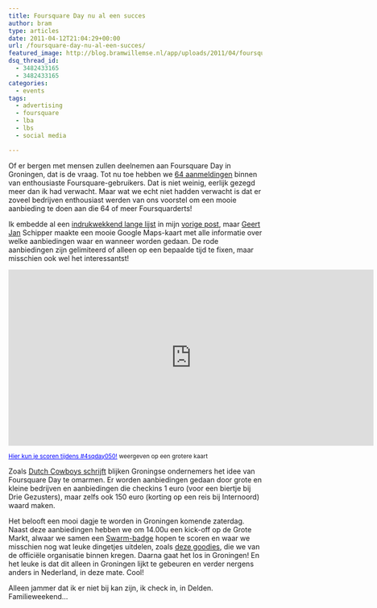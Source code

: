 ```yaml
---
title: Foursquare Day nu al een succes
author: bram
type: articles
date: 2011-04-12T21:04:29+00:00
url: /foursquare-day-nu-al-een-succes/
featured_image: http://blog.bramwillemse.nl/app/uploads/2011/04/foursquareday_succes-headerimage.jpg
dsq_thread_id:
  - 3482433165
  - 3482433165
categories:
  - events
tags:
  - advertising
  - foursquare
  - lba
  - lbs
  - social media

---
```

<p class="lead">
  Of er bergen met mensen zullen deelnemen aan Foursquare Day in Groningen, dat is de vraag. Tot nu toe hebben we <a title="Foursquare Day aanmeldingen op Meetup.com" href="http://www.meetup.com/foursquare/Groningen-NL/87672/" target="_blank">64 aanmeldingen</a> binnen van enthousiaste Foursquare-gebruikers. Dat is niet weinig, eerlijk gezegd meer dan ik had verwacht. Maar wat we echt niet hadden verwacht is dat er zoveel bedrijven enthousiast werden van ons voorstel om een mooie aanbieding te doen aan die 64 of meer Foursquarderts!<strong><!--more--></strong>
</p>

Ik embedde al een <a title="Deelnemende ondernemers aan Foursquare Day Groningen" href="https://docs.google.com/document/pub?id=1ioc7UVuIRrOA5mtlqSpQrINWVZ6YNSH88D5bAuuIidI" target="_blank">indrukwekkend lange lijst</a> in mijn <a title="Foursquare Day" href="https://bramwillemse.nl/2011/03/30/foursquare-day/" target="_blank">vorige post</a>, maar <a title="@G33rtJan" href="http://twitter.com/g33rtjan" target="_blank">Geert Jan</a> Schipper maakte een mooie Google Maps-kaart met alle informatie over welke aanbiedingen waar en wanneer worden gedaan. De rode aanbiedingen zijn gelimiteerd of alleen op een bepaalde tijd te fixen, maar misschien ook wel het interessantst!

<iframe width="725" height="350" frameborder="0" scrolling="no" marginheight="0" src="http://maps.google.nl/maps/ms?ie=UTF8&msa=0&msid=218021750369731303608.0004a0ba00c9d5b595f6f&ll=53.215696,6.575146&spn=0.028576,0.077162&iwloc=0004a0baaeb557d8296dd&output=embed"></iframe>
  
<small><a style="color: #0000ff; text-align: left;" href="http://maps.google.nl/maps/ms?ie=UTF8&msa=0&msid=218021750369731303608.0004a0ba00c9d5b595f6f&ll=53.215696,6.575146&spn=0.028576,0.077162&iwloc=0004a0baaeb557d8296dd&source=embed">Hier kun je scoren tijdens #4sqday050!</a> weergeven op een grotere kaart</small>

Zoals <a title="Persbericht: Groninger middenstand omarmt Foursquare Day" href="http://www.dutchcowboys.nl/socialmedia/22033" target="_blank">Dutch Cowboys schrijft</a> blijken Groningse ondernemers het idee van Foursquare Day te omarmen. Er worden aanbiedingen gedaan door grote en kleine bedrijven en aanbiedingen die checkins 1 euro (voor een biertje bij Drie Gezusters), maar zelfs ook 150 euro (korting op een reis bij Internoord) waard maken.

Het belooft een mooi dagje te worden in Groningen komende zaterdag. Naast deze aanbiedingen hebben we om 14.00u een kick-off op de Grote Markt, alwaar we samen een <a title="Een Swarm Badge op Foursquare" href="https://foursquare.com/bramwillemse/badges/4cbe49618db3b60c59ae7178" target="_blank">Swarm-badge</a> hopen te scoren en waar we misschien nog wat leuke dingetjes uitdelen, zoals <a title="Foursquare Goodies, yay!" href="http://www.flickr.com/photos/ritzotencate/5609802670/in/photostream/lightbox/" target="_blank">deze goodies</a>, die we van de officiële organisatie binnen kregen. Daarna gaat het los in Groningen! En het leuke is dat dit alleen in Groningen lijkt te gebeuren en verder nergens anders in Nederland, in deze mate. Cool!

Alleen jammer dat ik er niet bij kan zijn, ik check in, in Delden. Familieweekend&#8230;